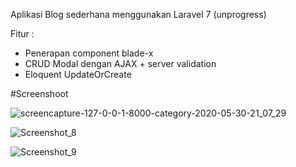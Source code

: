 Aplikasi Blog sederhana menggunakan Laravel 7 (unprogress)

Fitur  : 
- Penerapan component blade-x
- CRUD Modal dengan AJAX + server validation
- Eloquent UpdateOrCreate


#Screenshoot

![screencapture-127-0-0-1-8000-category-2020-05-30-21_07_29](https://user-images.githubusercontent.com/15800599/83330526-ae96f680-a2b9-11ea-93fc-e1fe1d9de35c.png)

![Screenshot_8](https://user-images.githubusercontent.com/15800599/83330548-d5552d00-a2b9-11ea-8ecf-fd05e857d848.png)

![Screenshot_9](https://user-images.githubusercontent.com/15800599/83330569-fd449080-a2b9-11ea-8670-81e655620030.png)
